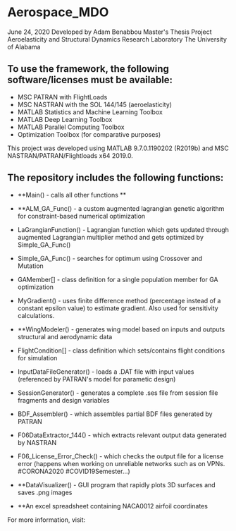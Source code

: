 # Aerospace_MDO
June 24, 2020
Developed by Adam Benabbou
Master's Thesis Project
Aeroelasticity and Structural Dynamics Research Laboratory
The University of Alabama

## To use the framework, the following software/licenses must be available:
- MSC PATRAN with FlightLoads
- MSC NASTRAN with the SOL 144/145 (aeroelasticity)
- MATLAB Statistics and Machine Learning Toolbox
- MATLAB Deep Learning Toolbox
- MATLAB Parallel Computing Toolbox
- Optimization Toolbox (for comparative purposes)

This project was developed using MATLAB 9.7.0.1190202 (R2019b) and MSC NASTRAN/PATRAN/Flightloads x64 2019.0. 

## The repository includes the following functions:
- **Main() - calls all other functions **
- **ALM_GA_Func() - a custom augmented lagrangian genetic algorithm for constraint-based numerical optimization
- LaGrangianFunction() - Lagrangian function which gets updated through augmented Lagrangian multiplier method and gets optimized by Simple_GA_Func()
- Simple_GA_Func() - searches for optimum using Crossover and Mutation 
- GAMember[] - class definition for a single population member for GA optimization
- MyGradient() - uses finite difference method (percentage instead of a constant epsilon value) to estimate gradient. Also used for sensitivity calculations.
- **WingModeler() - generates wing model based on inputs and outputs structural and aerodynamic data
- FlightCondition[] - class definition which sets/contains flight conditions for simulation
- InputDataFileGenerator() - loads a .DAT file with input values (referenced by PATRAN's model for parametic design)
- SessionGenerator() - generates a complete .ses file from session file fragments and design variables
- BDF_Assembler() - which assembles partial BDF files generated by PATRAN
- F06DataExtractor_144() - which extracts relevant output data generated by NASTRAN
- F06_License_Error_Check() - which checks the output file for a license error (happens when working on unreliable networks such as on VPNs. #CORONA2020 #COVID19Semester...)

- **DataVisualizer() - GUI program that rapidly plots 3D surfaces and saves .png images
- **An excel spreadsheet containing NACA0012 airfoil coordinates


For more information, visit: <link for thesis document > 
